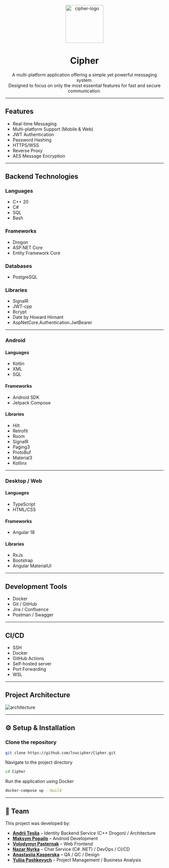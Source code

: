 <p align="center">
  <img src="https://github.com/user-attachments/assets/096ee0f1-597e-416e-9098-be7147ef2d4a" width="120" alt="cipher-logo"/>
</p>

<h1 align="center">Cipher</h1>

<p align="center">
  A multi-platform application offering a simple yet powerful messaging system.<br/>
  Designed to focus on only the most essential features for fast and secure communication.
</p>

---

##  Features

- Real-time Messaging  
-  Multi-platform Support (Mobile & Web)  
-  JWT Authentication  
-  Password Hashing  
-  HTTPS/WSS  
-  Reverse Proxy  
-  AES Message Encryption  

---

##  Backend Technologies

###  Languages
- C++ 20
- C#
- SQL
- Bash

###  Frameworks
- Drogon
- ASP.NET Core
- Entity Framework Core

###  Databases
- PostgreSQL

###  Libraries
- SignalR
- JWT-cpp
- Bcrypt
- Date by Howard Hinnant
- AspNetCore.Authentication.JwtBearer

---

###  Android

#### Languages
- Kotlin  
- XML  
- SQL  

#### Frameworks
- Android SDK  
- Jetpack Compose  

#### Libraries
- Hilt  
- Retrofit  
- Room  
- SignalR  
- Paging3  
- ProtoBuf  
- Material3  
- Kotlinx  

---

###  Desktop / Web

#### Languages
- TypeScript  
- HTML/CSS  

#### Frameworks
- Angular 18  

#### Libraries
- RxJs  
- Bootstrap  
- Angular MaterialUI  

---

##  Development Tools

- Docker  
- Git / GitHub  
- Jira / Confluence  
- Postman / Swagger  

---

##  CI/CD

- SSH  
- Docker  
- GitHub Actions  
- Self-hosted server  
- Port Forwarding  
- WSL  

---

##  Project Architecture

![architecture](https://github.com/user-attachments/assets/662a0b22-3e53-4320-9956-6fc94330ede8)

---

## ⚙ Setup & Installation

###  Clone the repository
```bash
git clone https://github.com/lnucipher/Cipher.git
```
Navigate to the project directory
```bash
cd Cipher
```
Run the application using Docker
```bash
docker-compose up --build
```
---

## 👥 Team

This project was developed by:

- **[Andrii Teslia](https://www.linkedin.com/in/andrii--teslia/)** – Identity Backend Service (C++ Drogon) / Architecture  
- **[Maksym Popailo](https://www.linkedin.com/in/maksym-popailo-aa97a51a9/)** – Android Development  
- **[Volodymyr Pasternak](https://www.linkedin.com/in/volodymyr-pasternak-8021b5280/)** – Web Frontend  
- **[Nazar Nyrka](https://www.linkedin.com/in/swaggoo/)** – Chat Service (C# .NET) / DevOps / CI/CD
- **[Anastasiia Kasperska](https://www.linkedin.com/in/anastasiia-kasperska/)** – QA / QC / Design
- **[Yuliia Pashkevych](https://www.linkedin.com/in/yuliia-pashkevych-54bb19290/)** – Project Management / Business Analysis
